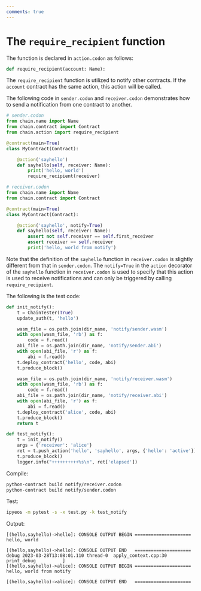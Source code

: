 ```yaml
---
comments: true
---
```


# The `require_recipient` function

The function is declared in `action.codon` as follows:

```python
def require_recipient(account: Name):
```

The `require_recipient` function is utilized to notify other contracts. If the `account` contract has the same action, this action will be called.

The following code in `sender.codon` and `receiver.codon` demonstrates how to send a notification from one contract to another.

```python
# sender.codon
from chain.name import Name
from chain.contract import Contract
from chain.action import require_recipient

@contract(main=True)
class MyContract(Contract):

    @action('sayhello')
    def sayhello(self, receiver: Name):
        print('hello, world')
        require_recipient(receiver)
```

```python
# receiver.codon
from chain.name import Name
from chain.contract import Contract

@contract(main=True)
class MyContract(Contract):

    @action('sayhello', notify=True)
    def sayhello(self, receiver: Name):
        assert not self.receiver == self.first_receiver
        assert receiver == self.receiver
        print('hello, world from notify')
```

Note that the definition of the `sayhello` function in `receiver.codon` is slightly different from that in `sender.codon`. The `notify=True` in the `action` decorator of the `sayhello` function in `receiver.codon` is used to specify that this action is used to receive notifications and can only be triggered by calling `require_recipient`.

The following is the test code:

```python
def init_notify():
    t = ChainTester(True)
    update_auth(t, 'hello')

    wasm_file = os.path.join(dir_name, 'notify/sender.wasm')
    with open(wasm_file, 'rb') as f:
        code = f.read()
    abi_file = os.path.join(dir_name, 'notify/sender.abi')
    with open(abi_file, 'r') as f:
        abi = f.read()
    t.deploy_contract('hello', code, abi)
    t.produce_block()

    wasm_file = os.path.join(dir_name, 'notify/receiver.wasm')
    with open(wasm_file, 'rb') as f:
        code = f.read()
    abi_file = os.path.join(dir_name, 'notify/receiver.abi')
    with open(abi_file, 'r') as f:
        abi = f.read()
    t.deploy_contract('alice', code, abi)
    t.produce_block()
    return t

def test_notify():
    t = init_notify()
    args = {'receiver': 'alice'}
    ret = t.push_action('hello', 'sayhello', args, {'hello': 'active'})
    t.produce_block()
    logger.info("++++++++++%s\n", ret['elapsed'])
```

Compile:
```bash
python-contract build notify/receiver.codon
python-contract build notify/sender.codon
```

Test:

```bash
ipyeos -m pytest -s -x test.py -k test_notify
```

Output:

```
[(hello,sayhello)->hello]: CONSOLE OUTPUT BEGIN =====================
hello, world

[(hello,sayhello)->hello]: CONSOLE OUTPUT END   =====================
debug 2023-03-28T13:08:01.110 thread-0  apply_context.cpp:30          print_debug          ] 
[(hello,sayhello)->alice]: CONSOLE OUTPUT BEGIN =====================
hello, world from notify

[(hello,sayhello)->alice]: CONSOLE OUTPUT END   =====================
```